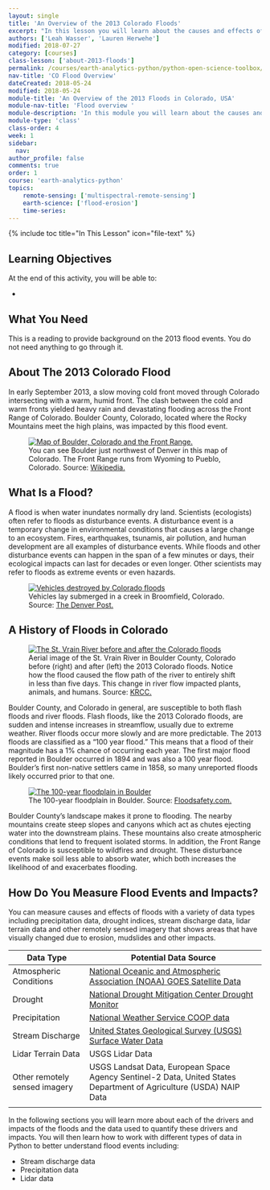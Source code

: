 ```yaml
---
layout: single
title: 'An Overview of the 2013 Colorado Floods'
excerpt: "In this lesson you will learn about the causes and effects of floods as seen during the 2013 Colorado floods."
authors: ['Leah Wasser', 'Lauren Herwehe']
modified: 2018-07-27
category: [courses]
class-lesson: ['about-2013-floods']
permalink: /courses/earth-analytics-python/python-open-science-toolbox/an-overview-of-the-floods/
nav-title: 'CO Flood Overview'
dateCreated: 2018-05-24
modified: 2018-05-24
module-title: 'An Overview of the 2013 Floods in Colorado, USA'
module-nav-title: 'Flood overview '
module-description: 'In this module you will learn about the causes and effects of floods as seen during the 2013 Colorado floods. You will learn how streamflow, precipitation, drought, and remote sensing data are used to better understand flooding.'
module-type: 'class'
class-order: 4
week: 1
sidebar:
  nav:
author_profile: false
comments: true
order: 1
course: 'earth-analytics-python' 
topics: 
    remote-sensing: ['multispectral-remote-sensing']
    earth-science: ['flood-erosion']
    time-series:  
---
```

{% include toc title="In This Lesson" icon="file-text" %}


<div class='notice--success' markdown="1">

## <i class="fa fa-graduation-cap" aria-hidden="true"></i> Learning Objectives
At the end of this activity, you will be able to:

* 

## <i class="fa fa-check-square-o fa-2" aria-hidden="true"></i> What You Need

This is a reading to provide background on the 2013 flood events. You do not need anything to go through it. 

</div>


## About The 2013 Colorado Flood

In early September 2013, a slow moving cold front moved through Colorado intersecting with a warm, humid front. The clash between the cold and warm fronts yielded heavy rain and devastating flooding across the Front Range of Colorado. Boulder County, Colorado, located where the Rocky Mountains meet the high plains, was impacted by this flood event. 

<figure>
 <a href="{{ site.url }}/images/courses/earth-analytics-python/science/colorado-floods/map-of-the-front-range-colorado-floods.jpg">
 <img src="{{ site.url }}/images/courses/earth-analytics-python/science/colorado-floods/map-of-the-front-range-colorado-floods.jpg" alt = "Map of Boulder, Colorado and the Front Range."></a>
 <figcaption> You can see Boulder just northwest of Denver in this map of Colorado. The Front Range runs from Wyoming to Pueblo, Colorado. Source: <a href="https://commons.wikimedia.org/wiki/File:Colorado_ref_2001.jpg" target="_blank">Wikipedia.</a>
 </figcaption>
</figure>


## What Is a Flood?
A flood is when water inundates normally dry land. Scientists (ecologists) often refer to floods as disturbance events. A disturbance event is a temporary change in environmental conditions that causes a large change to an ecosystem. Fires, earthquakes, tsunamis, air pollution, and human development are all examples of disturbance events. While floods and other disturbance events can happen in the span of a few minutes or days, their ecological impacts can last for decades or even longer. Other scientists may refer to floods as extreme events or even hazards.

<figure>
 <a href="{{ site.url }}/images/courses/earth-analytics-python/science/colorado-floods/broomfield-destruction-colorado-floods.jpg">
 <img src="{{ site.url }}/images/courses/earth-analytics-python/science/colorado-floods/broomfield-destruction-colorado-floods.jpg" alt = "Vehicles destroyed by Colorado floods"></a>
 <figcaption>Vehicles lay submerged in a creek in Broomfield, Colorado. Source: <a href="https://www.denverpost.com/2015/09/12/two-years-later-2013-colorado-floods-remain-a-nightmare-for-some/" target="_blank">The Denver Post.</a>
 </figcaption>
</figure>


## A History of Floods in Colorado

<figure>
 <a href="{{ site.url }}/images/courses/earth-analytics-python/science/colorado-floods/st-vrain-creek-before-and-after-colorado-floods.jpg">
 <img src="{{ site.url }}/images/courses/earth-analytics-python/science/colorado-floods/st-vrain-creek-before-and-after-colorado-floods.jpg" alt = "The St. Vrain River before and after the Colorado floods"></a>
 <figcaption>Aerial image of the St. Vrain River in Boulder County, Colorado before (right) and after (left) the 2013 Colorado floods. Notice how the flood caused the flow path of the river to entirely shift in less than five days. This change in river flow impacted plants, animals, and humans. Source: <a href="http://krcc.org/post/post-flood-planning-boulder-county" target="_blank">KRCC.</a>
 </figcaption>
</figure>


Boulder County, and Colorado in general, are susceptible to both flash floods and river floods. Flash floods, like the 2013 Colorado floods, are sudden and intense increases in streamflow, usually due to extreme weather. River floods occur more slowly and are more predictable. The 2013 floods are classified as a “100 year flood.” This means that a flood of their magnitude has a 1% chance of occurring each year. The first major flood reported in Boulder occurred in 1894 and was also a 100 year flood. Boulder’s first non-native settlers came in 1858, so many unreported floods likely occurred prior to that one.

<figure>
 <a href="{{ site.url }}/images/courses/earth-analytics-python/science/colorado-floods/boulder-100-year-floodplain-colorado-floods.jpg">
 <img src="{{ site.url }}/images/courses/earth-analytics-python/science/colorado-floods/boulder-100-year-floodplain-colorado-floods.jpg" alt = "The 100-year floodplain in Boulder"></a>
 <figcaption>The 100-year floodplain in Boulder. Source: <a href="http://floodsafety.com/media/maps/colorado/Boulder/index.htm" target="_blank">Floodsafety.com.</a>
 </figcaption>
</figure>


Boulder County’s landscape makes it prone to flooding. The nearby mountains create steep slopes and canyons which act as chutes ejecting water into the downstream plains. These mountains also create atmospheric conditions that lend to frequent isolated storms. In addition, the Front Range of Colorado is susceptible to wildfires and drought. These disturbance events make soil less able to absorb water, which both increases the likelihood of and exacerbates flooding.

## How Do You Measure Flood Events and Impacts?
You can measure causes and effects of floods with a variety of data types including precipitation data, drought indices, stream discharge data, lidar terrain data and other remotely sensed imagery that shows areas that have visually changed due to erosion, mudslides and other impacts. 



| Data Type                     | Potential Data Source                                                                                              |
|-------------------------------|--------------------------------------------------------------------|
| Atmospheric Conditions        | <a href="https://www.weather.gov/satellite#vis" target = "_blank">National Oceanic and Atmospheric Association (NOAA) GOES Satellite Data</a>  |
| Drought                       | <a href="http://drought.unl.edu/MonitoringTools/USDroughtMonitor.aspx" target = "_blank">National Drought Mitigation Center Drought Monitor </a> |
| Precipitation                 | <a href="https://www.ncdc.noaa.gov/cdo-web/search" target = "_blank">National Weather Service COOP data </a> |
| Stream Discharge              | <a href="https://waterdata.usgs.gov/nwis/dv?referred_module=sw&search_criteria=state_cd&search_criteria=site_tp_cd&submitted_form=introduction" target = "_blank">United States Geological Survey (USGS) Surface Water Data</a>|
| Lidar Terrain Data            | USGS Lidar Data |
| Other remotely sensed imagery | USGS Landsat Data, European Space Agency Sentinel-2 Data, United States Department of Agriculture (USDA) NAIP Data |
|                               |                      


In the following sections you will learn more about each of the drivers and impacts of the floods and the data used to quantify these drivers and impacts. You will then learn how to work with different types of data in Python to better understand flood events including:

* Stream discharge data 
* Precipitation data
* Lidar data

